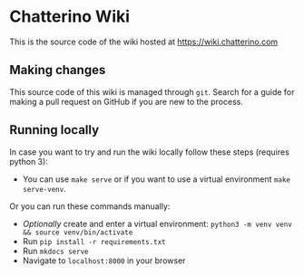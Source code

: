 # Chatterino Wiki

This is the source code of the wiki hosted at https://wiki.chatterino.com

## Making changes

This source code of this wiki is managed through `git`.
Search for a guide for making a pull request on GitHub if you are new to the process.

## Running locally

In case you want to try and run the wiki locally follow these steps (requires python 3):

-   You can use `make serve` or if you want to use a virtual environment `make serve-venv`.

Or you can run these commands manually:

-   _Optionally_ create and enter a virtual environment: `python3 -m venv venv && source venv/bin/activate`
-   Run `pip install -r requirements.txt`
-   Run `mkdocs serve`
-   Navigate to `localhost:8000` in your browser
